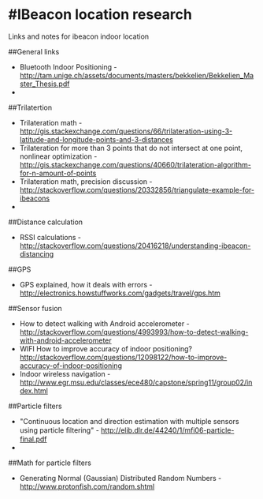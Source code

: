 #IBeacon location research
=========================

Links and notes for ibeacon indoor location


##General links
* Bluetooth Indoor Positioning - http://tam.unige.ch/assets/documents/masters/bekkelien/Bekkelien_Master_Thesis.pdf
* 

##Trilatertion 

* Trilateration math -  http://gis.stackexchange.com/questions/66/trilateration-using-3-latitude-and-longitude-points-and-3-distances
* Trilateration for more than 3 points that do not intersect at one point, nonlinear optimization - http://gis.stackexchange.com/questions/40660/trilateration-algorithm-for-n-amount-of-points
* Trilateration math, precision discussion - http://stackoverflow.com/questions/20332856/triangulate-example-for-ibeacons
* 

##Distance calculation
* RSSI calculations - http://stackoverflow.com/questions/20416218/understanding-ibeacon-distancing

##GPS
* GPS explained, how it deals with errors - http://electronics.howstuffworks.com/gadgets/travel/gps.htm

##Sensor fusion
* How to detect walking with Android accelerometer - http://stackoverflow.com/questions/4993993/how-to-detect-walking-with-android-accelerometer
* WIFI How to improve accuracy of indoor positioning? http://stackoverflow.com/questions/12098122/how-to-improve-accuracy-of-indoor-positioning
* Indoor wireless navigation - http://www.egr.msu.edu/classes/ece480/capstone/spring11/group02/index.html

##Particle filters
* "Continuous location and direction estimation with multiple sensors using particle ﬁltering" - http://elib.dlr.de/44240/1/mfi06-particle-final.pdf
* 

##Math for particle filters
* Generating Normal (Gaussian) Distributed Random Numbers - http://www.protonfish.com/random.shtml
